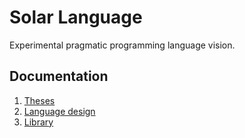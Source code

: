 # Solar Language
Experimental pragmatic programming language vision.

## Documentation
1. [Theses](docs/theses.md)
2. [Language design](docs/language-design.md)
3. [Library](docs/library.md)
